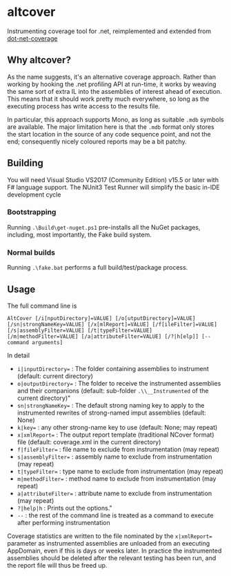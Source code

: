 # altcover
Instrumenting coverage tool for .net, reimplemented and extended from [dot-net-coverage](https://github.com/SteveGilham/dot-net-coverage)

## Why altcover?
As the name suggests, it's an alternative coverage approach.  Rather than working by hooking the .net profiling API at run-time, it works by weaving the same sort of extra IL into the assemblies of interest ahead of execution.  This means that it should work pretty much everywhere, so long as the executing process has write access to the results file.

In particular, this approach supports Mono, as long as suitable `.mdb` symbols are available.  The major limitation here is that the `.mdb` format only stores the start location in the source of any code sequence point, and not the end; consequently nicely coloured reports may be a bit patchy.

## Building

You will need Visual Studio VS2017 (Community Edition) v15.5 or later with F# language support.  The NUnit3 Test Runner will simplify the basic in-IDE development cycle

### Bootstrapping

Running `.\Build\get-nuget.ps1` pre-installs all the NuGet packages, including, most importantly, the Fake build system.

### Normal builds

Running `.\fake.bat` performs a full build/test/package process.

## Usage

The full command line is 

```AltCover [/i[nputDirectory]=VALUE] [/o[utputDirectory]=VALUE] [/sn|strongNameKey=VALUE] [/x[mlReport]=VALUE] [/f[ileFilter]=VALUE] [/s|assemblyFilter=VALUE] [/t|typeFilter=VALUE] [/m|methodFilter=VALUE] [/a|attributeFilter=VALUE] [/?|h[elp]] [-- command arguments]```

In detail

* `i|inputDirectory=` : The folder containing assemblies to instrument (default: current directory)
* `o|outputDirectory=` : The folder to receive the instrumented assemblies and their companions (default: sub-folder `.\\__Instrumented` of the current directory)"
* `sn|strongNameKey=` : The default strong naming key to apply to the instrumented rewrites of strong-named imput assemblies (default: None)
* `k|key=` : any other strong-name key to use (default: None; may repeat)
* `x|xmlReport=` : The output report template (traditional NCover format) file (default: coverage.xml in the current directory)
* `f|fileFilter=` : file name to exclude from instrumentation (may repeat)
* `s|assemblyFilter=` : assembly name to exclude from instrumentation (may repeat)
* `t|typeFilter=` : type name to exclude from instrumentation (may repeat)
* `m|methodFilter=` : method name to exclude from instrumentation (may repeat)
* `a|attributeFilter=` : attribute name to exclude from instrumentation (may repeat)
* `?|help|h` : Prints out the options."
* `--` : the rest of the command line is treated as a command to execute after performing instrumentation

Coverage statistics are written to the file nominated by the `x|xmlReport=` parameter as instrumented assemblies are unloaded from an executing AppDomain, even if this is days or weeks later.  In practice the instrumented assemblies should be deleted after the relevant testing has been run, and the report file will thus be freed up.

